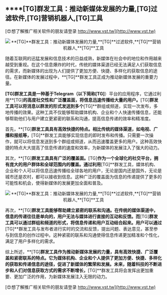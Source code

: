 ## ****[TG]**群发工具：推动新媒体发展的力量,**[TG]**过滤软件,**[TG]**营销机器人,**[TG]**工具**

[😍想了解推广相关软件的朋友请登录 http://www.vst.tw](http://www.vst.tw)

 <center><img src="https://vst.tw/MP4/tuiguang/png/0.png" alt="**[TG]**群发工具：推动新媒体发展的力量,**[TG]**过滤软件,**[TG]**营销机器人,**[TG]**工具"></center>

随着互联网的迅猛发展和信息技术的日益成熟，新媒体在社会中的地位和作用越来越受到重视。在这个信息爆炸的时代，传统的媒体渠道已经无法满足人们获取信息的需求，而新媒体的出现为人们提供了更加方便、快捷、多样化的获取信息的途径。在新媒体的发展过程中，**[TG]**群发工具正成为推动新媒体发展的重要力量。

**[TG]**群发工具是一种基于Telegram（以下简称**[TG]**）平台的应用程序，它通过利用**[TG]**的高度社交性和广泛覆盖面，将信息迅速传播给大量的用户。**[TG]**群发工具可以将消息以群发的形式发送到多个**[TG]**群组或频道，实现一次发布，多地传播的效果。这种工具不仅能够帮助媒体机构、企业和个人快速传播信息，还能够帮助他们与用户建立更紧密的联系和沟通，提高信息传递的效率和精准度。

首先，**[TG]**群发工具具有高效快捷的特点。相比传统的媒体渠道，如电视、广播和报纸等，**[TG]**群发工具能够实现信息的即时发布和传播。只需要一次操作，就可以将信息发送到多个群组或频道，从而迅速覆盖更多的用户。这种高效快捷的特点大大提高了信息传递的速度和效率，为新媒体的发展注入了强大的动力。

其次，**[TG]**群发工具具有广泛的覆盖面。**[TG]**作为一个全球化的社交平台，拥有庞大的用户群体和全球范围内的覆盖。通过利用**[TG]**群发工具，媒体机构、企业和个人可以将信息迅速传播给全球各地的用户，无论是国内还是国外，无论是城市还是农村，都可以接收到信息。这种广泛的覆盖面为信息的传递提供了更多的可能性和机会，使得新媒体的发展更加全面和普及。

 <center><img src="https://vst.tw/MP4/tuiguang/png/0.png" alt="**[TG]**群发工具：推动新媒体发展的力量,**[TG]**过滤软件,**[TG]**营销机器人,**[TG]**工具"></center>

再次，**[TG]**群发工具能够帮助建立紧密的联系和沟通。在传统的媒体渠道中，信息的传递往往是单向的，用户无法与媒体进行直接的互动和反馈。而**[TG]**群发工具可以通过群组和频道的形式，将信息传递和用户互动结合起来。用户可以通过**[TG]**群发工具与发布者进行实时的交流和反馈，提出问题、表达意见，甚至参与到信息的创作过程中。这种紧密的联系和沟通使得信息传递更加精准和个性化，满足了用户多样化的需求。

综上所述，**[TG]**群发工具作为推动新媒体发展的力量，具有高效快捷、广泛覆盖和紧密联系的特点。它为媒体机构、企业和个人提供了更加方便、快捷、多样化的获取和传递信息的途径，促进了新媒体的繁荣和发展。未来，随着科技的不断进步和人们对信息获取方式的需求不断增长，**[TG]**群发工具将会发挥出更加重要、更加广泛的作用，为新媒体发展注入无限的动力。

[😍想了解推广相关软件的朋友请登录 http://www.vst.tw](http://www.vst.tw)



